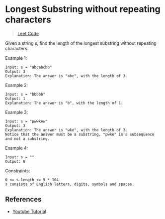 # Longest Substring without repeating characters

> [Leet Code](https://leetcode.com/problems/longest-substring-without-repeating-characters/)

Given a string s, find the length of the longest substring without repeating characters.

Example 1:

```
Input: s = "abcabcbb"
Output: 3
Explanation: The answer is "abc", with the length of 3.
```

Example 2:

```
Input: s = "bbbbb"
Output: 1
Explanation: The answer is "b", with the length of 1.
```

Example 3:

```
Input: s = "pwwkew"
Output: 3
Explanation: The answer is "wke", with the length of 3.
Notice that the answer must be a substring, "pwke" is a subsequence and not a substring.
```

Example 4:

```
Input: s = ""
Output: 0
```

Constraints:

```
0 <= s.length <= 5 * 104
s consists of English letters, digits, symbols and spaces.
```

## References

- [Youtube Tutorial](https://www.youtube.com/watch?v=LPFhl65R7ww)
